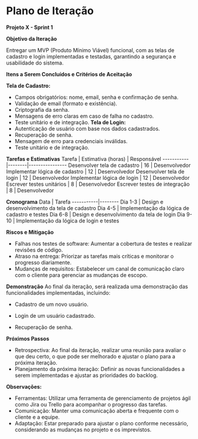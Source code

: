 # Plano de Iteração

**Projeto X - Sprint 1**

**Objetivo da Iteração**

Entregar um MVP (Produto Mínimo Viável) funcional, com as telas de cadastro e login implementadas e testadas, garantindo a segurança e usabilidade do sistema.

**Itens a Serem Concluídos e Critérios de Aceitação**

**Tela de Cadastro:**
- Campos obrigatórios: nome, email, senha e confirmação de senha.
- Validação de email (formato e existência).
- Criptografia da senha.
- Mensagens de erro claras em caso de falha no cadastro.
- Teste unitário e de integração.
**Tela de Login:**
- Autenticação de usuário com base nos dados cadastrados.
- Recuperação de senha.
- Mensagem de erro para credenciais inválidas.
- Teste unitário e de integração.


**Tarefas e Estimativas**
Tarefa  | Estimativa (horas)  | Responsável
-----------|--------|----------------
Desenvolver tela de cadastro | 16 | Desenvolvedor
Implementar lógica de cadastro  | 12  | Desenvolvedor
Desenvolver tela de login  | 12  | Desenvolvedor
Implementar lógica de login  | 12  | Desenvolvedor
Escrever testes unitários  | 8  | Desenvolvedor
Escrever testes de integração  | 8  | Desenvolvedor

**Cronograma**
Data  | Tarefa
-----------|--------
Dia 1-3  | Design e desenvolvimento da tela de cadastro
Dia 4-5  | Implementação da lógica de cadastro e testes
Dia 6-8  | Design e desenvolvimento da tela de login
Dia 9-10  | Implementação da lógica de login e testes

**Riscos e Mitigação**

- Falhas nos testes de software: Aumentar a cobertura de testes e realizar revisões de código.
- Atraso na entrega: Priorizar as tarefas mais críticas e monitorar o progresso diariamente.
- Mudanças de requisitos: Estabelecer um canal de comunicação claro com o cliente para gerenciar as mudanças de escopo.

**Demonstração**
Ao final da iteração, será realizada uma demonstração das funcionalidades implementadas, incluindo:

- Cadastro de um novo usuário.

- Login de um usuário cadastrado.

- Recuperação de senha.

**Próximos Passos**
- Retrospectiva: Ao final da iteração, realizar uma reunião para avaliar o que deu certo, o que pode ser melhorado e ajustar o plano para a próxima iteração.
- Planejamento da próxima iteração: Definir as novas funcionalidades a serem implementadas e ajustar as prioridades do backlog.

**Observações:**

- Ferramentas: Utilizar uma ferramenta de gerenciamento de projetos ágil como Jira ou Trello para acompanhar o progresso das tarefas.
- Comunicação: Manter uma comunicação aberta e frequente com o cliente e a equipe.
- Adaptação: Estar preparado para ajustar o plano conforme necessário, considerando as mudanças no projeto e os imprevistos.
